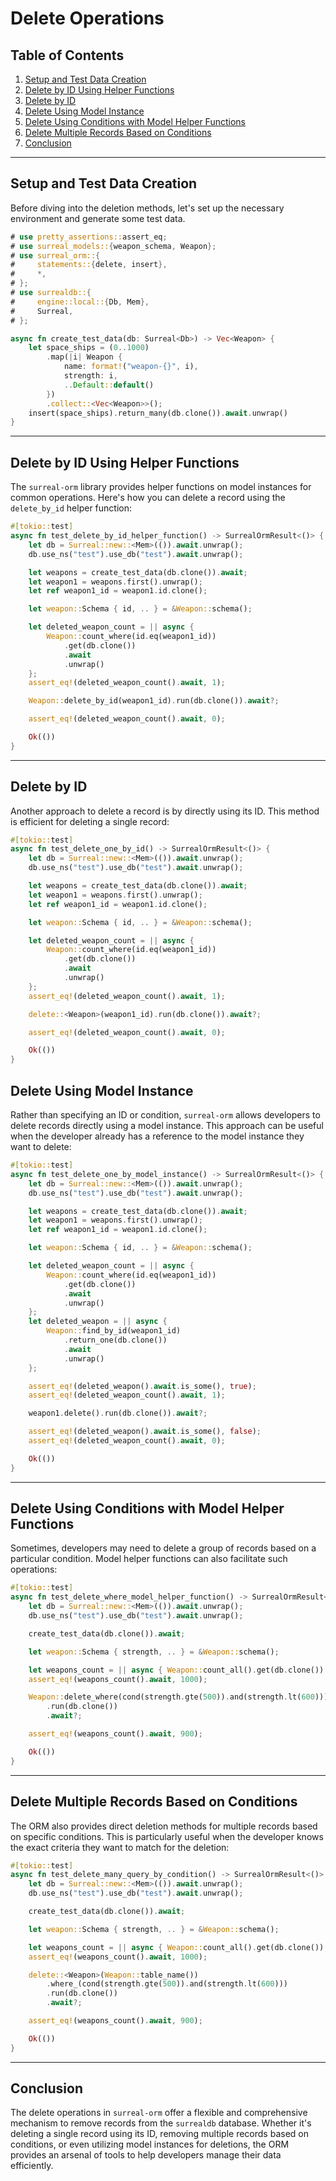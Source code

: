 # Delete Operations

## Table of Contents

1. [Setup and Test Data Creation](#setup-and-test-data-creation)
2. [Delete by ID Using Helper Functions](#delete-by-id-using-helper-functions)
3. [Delete by ID](#delete-by-id)
4. [Delete Using Model Instance](#delete-using-model-instance)
5. [Delete Using Conditions with Model Helper Functions](#delete-using-conditions-with-model-helper-functions)
6. [Delete Multiple Records Based on Conditions](#delete-multiple-records-based-on-conditions)
7. [Conclusion](#conclusion)

---

## Setup and Test Data Creation

Before diving into the deletion methods, let's set up the necessary environment
and generate some test data.

```rust
# use pretty_assertions::assert_eq;
# use surreal_models::{weapon_schema, Weapon};
# use surreal_orm::{
#     statements::{delete, insert},
#     *,
# };
# use surrealdb::{
#     engine::local::{Db, Mem},
#     Surreal,
# };

async fn create_test_data(db: Surreal<Db>) -> Vec<Weapon> {
    let space_ships = (0..1000)
        .map(|i| Weapon {
            name: format!("weapon-{}", i),
            strength: i,
            ..Default::default()
        })
        .collect::<Vec<Weapon>>();
    insert(space_ships).return_many(db.clone()).await.unwrap()
}
```

---

## Delete by ID Using Helper Functions

The `surreal-orm` library provides helper functions on model instances for
common operations. Here's how you can delete a record using the `delete_by_id`
helper function:

```rust
#[tokio::test]
async fn test_delete_by_id_helper_function() -> SurrealOrmResult<()> {
    let db = Surreal::new::<Mem>(()).await.unwrap();
    db.use_ns("test").use_db("test").await.unwrap();

    let weapons = create_test_data(db.clone()).await;
    let weapon1 = weapons.first().unwrap();
    let ref weapon1_id = weapon1.id.clone();

    let weapon::Schema { id, .. } = &Weapon::schema();

    let deleted_weapon_count = || async {
        Weapon::count_where(id.eq(weapon1_id))
            .get(db.clone())
            .await
            .unwrap()
    };
    assert_eq!(deleted_weapon_count().await, 1);

    Weapon::delete_by_id(weapon1_id).run(db.clone()).await?;

    assert_eq!(deleted_weapon_count().await, 0);

    Ok(())
}
```

---

## Delete by ID

Another approach to delete a record is by directly using its ID. This method is
efficient for deleting a single record:

```rust
#[tokio::test]
async fn test_delete_one_by_id() -> SurrealOrmResult<()> {
    let db = Surreal::new::<Mem>(()).await.unwrap();
    db.use_ns("test").use_db("test").await.unwrap();

    let weapons = create_test_data(db.clone()).await;
    let weapon1 = weapons.first().unwrap();
    let ref weapon1_id = weapon1.id.clone();

    let weapon::Schema { id, .. } = &Weapon::schema();

    let deleted_weapon_count = || async {
        Weapon::count_where(id.eq(weapon1_id))
            .get(db.clone())
            .await
            .unwrap()
    };
    assert_eq!(deleted_weapon_count().await, 1);

    delete::<Weapon>(weapon1_id).run(db.clone()).await?;

    assert_eq!(deleted_weapon_count().await, 0);

    Ok(())
}
```

## Delete Using Model Instance

Rather than specifying an ID or condition, `surreal-orm` allows developers to
delete records directly using a model instance. This approach can be useful when
the developer already has a reference to the model instance they want to delete:

```rust
#[tokio::test]
async fn test_delete_one_by_model_instance() -> SurrealOrmResult<()> {
    let db = Surreal::new::<Mem>(()).await.unwrap();
    db.use_ns("test").use_db("test").await.unwrap();

    let weapons = create_test_data(db.clone()).await;
    let weapon1 = weapons.first().unwrap();
    let ref weapon1_id = weapon1.id.clone();

    let weapon::Schema { id, .. } = &Weapon::schema();

    let deleted_weapon_count = || async {
        Weapon::count_where(id.eq(weapon1_id))
            .get(db.clone())
            .await
            .unwrap()
    };
    let deleted_weapon = || async {
        Weapon::find_by_id(weapon1_id)
            .return_one(db.clone())
            .await
            .unwrap()
    };

    assert_eq!(deleted_weapon().await.is_some(), true);
    assert_eq!(deleted_weapon_count().await, 1);

    weapon1.delete().run(db.clone()).await?;

    assert_eq!(deleted_weapon().await.is_some(), false);
    assert_eq!(deleted_weapon_count().await, 0);

    Ok(())
}
```

---

## Delete Using Conditions with Model Helper Functions

Sometimes, developers may need to delete a group of records based on a
particular condition. Model helper functions can also facilitate such
operations:

```rust
#[tokio::test]
async fn test_delete_where_model_helper_function() -> SurrealOrmResult<()> {
    let db = Surreal::new::<Mem>(()).await.unwrap();
    db.use_ns("test").use_db("test").await.unwrap();

    create_test_data(db.clone()).await;

    let weapon::Schema { strength, .. } = &Weapon::schema();

    let weapons_count = || async { Weapon::count_all().get(db.clone()).await.unwrap() };
    assert_eq!(weapons_count().await, 1000);

    Weapon::delete_where(cond(strength.gte(500)).and(strength.lt(600)))
        .run(db.clone())
        .await?;

    assert_eq!(weapons_count().await, 900);

    Ok(())
}
```

---

## Delete Multiple Records Based on Conditions

The ORM also provides direct deletion methods for multiple records based on
specific conditions. This is particularly useful when the developer knows the
exact criteria they want to match for the deletion:

```rust
#[tokio::test]
async fn test_delete_many_query_by_condition() -> SurrealOrmResult<()> {
    let db = Surreal::new::<Mem>(()).await.unwrap();
    db.use_ns("test").use_db("test").await.unwrap();

    create_test_data(db.clone()).await;

    let weapon::Schema { strength, .. } = &Weapon::schema();

    let weapons_count = || async { Weapon::count_all().get(db.clone()).await.unwrap() };
    assert_eq!(weapons_count().await, 1000);

    delete::<Weapon>(Weapon::table_name())
        .where_(cond(strength.gte(500)).and(strength.lt(600)))
        .run(db.clone())
        .await?;

    assert_eq!(weapons_count().await, 900);

    Ok(())
}
```

---

## Conclusion

The delete operations in `surreal-orm` offer a flexible and comprehensive
mechanism to remove records from the `surrealdb` database. Whether it's deleting
a single record using its ID, removing multiple records based on conditions, or
even utilizing model instances for deletions, the ORM provides an arsenal of
tools to help developers manage their data efficiently.
